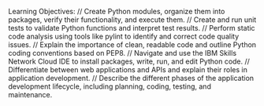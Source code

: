 Learning Objectives: 
// Create Python modules, organize them into packages, verify their functionality, and execute them. 
// Create and run unit tests to validate Python functions and interpret test results. 
// Perform static code analysis using tools like pylint to identify and correct code quality issues. 
// Explain the importance of clean, readable code and outline Python coding conventions based on PEP8. 
// Navigate and use the IBM Skills Network Cloud IDE to install packages, write, run, and edit Python code. 
// Differentiate between web applications and APIs and explain their roles in application development. 
// Describe the different phases of the application development lifecycle, including planning, coding, testing, and maintenance. 
